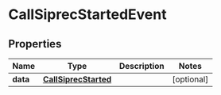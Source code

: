

# CallSiprecStartedEvent


## Properties

| Name | Type | Description | Notes |
|------------ | ------------- | ------------- | -------------|
|**data** | [**CallSiprecStarted**](CallSiprecStarted.md) |  |  [optional] |



